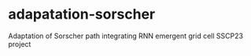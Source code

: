 # adapatation-sorscher
Adaptation of Sorscher path integrating RNN emergent grid cell SSCP23 project

